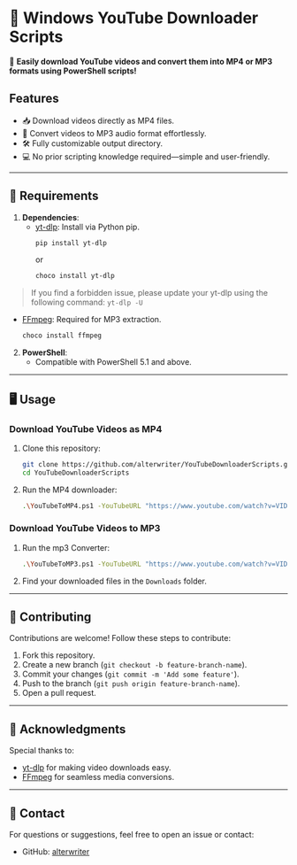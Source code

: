 # 🎥 Windows YouTube Downloader Scripts

🚀 **Easily download YouTube videos and convert them into MP4 or MP3 formats using PowerShell scripts!** 

## Features
- 📥 Download videos directly as MP4 files.
- 🎵 Convert videos to MP3 audio format effortlessly.
- 🛠️ Fully customizable output directory.
- 💻 No prior scripting knowledge required—simple and user-friendly.

---

## 🔧 Requirements
1. **Dependencies**:
   - [yt-dlp](https://github.com/yt-dlp/yt-dlp): Install via Python pip.
     ```bash
     pip install yt-dlp
     ```
     or
     ```bash
     choco install yt-dlp
     ```

> If you find a forbidden issue, please update your yt-dlp using the following command:
> `yt-dlp -U`

   - [FFmpeg](https://ffmpeg.org/): Required for MP3 extraction.
     ```bash
     choco install ffmpeg
     ```

2. **PowerShell**:
   - Compatible with PowerShell 5.1 and above.

---

## 🖥️ Usage

### Download YouTube Videos as MP4
1. Clone this repository:
   ```bash
   git clone https://github.com/alterwriter/YouTubeDownloaderScripts.git
   cd YouTubeDownloaderScripts

2. Run the MP4 downloader:
    ```bash
    .\YouTubeToMP4.ps1 -YouTubeURL "https://www.youtube.com/watch?v=VIDEO_ID"
    ```

### Download YouTube Videos to MP3
1. Run the mp3 Converter:
    ```bash
    .\YouTubeToMP3.ps1 -YouTubeURL "https://www.youtube.com/watch?v=VIDEO_ID"
    ```
2. Find your downloaded files in the `Downloads` folder.

---

## 🤝 Contributing
Contributions are welcome! Follow these steps to contribute:
1. Fork this repository.
2. Create a new branch (`git checkout -b feature-branch-name`).
3. Commit your changes (`git commit -m 'Add some feature'`).
4. Push to the branch (`git push origin feature-branch-name`).
5. Open a pull request.

---

## 🌟 Acknowledgments
Special thanks to:
- [yt-dlp](https://github.com/yt-dlp/yt-dlp) for making video downloads easy.
- [FFmpeg](https://ffmpeg.org/) for seamless media conversions.

---

## 📧 Contact
For questions or suggestions, feel free to open an issue or contact:
- GitHub: [alterwriter](https://github.com/alterwriter)
